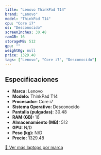 ```yaml
---
title: "Lenovo ThinkPad T14"
brand: "Lenovo"
model: "ThinkPad T14"
cpu: "Core i7"
os: "Desconocido"
screenInches: 30.48
ramGB: 16
storageMB: 512
gpu: ""
weightKg: null
price: 1329.48
tags: ["Lenovo", "Core i7", "Desconocido"]
---
```

## Especificaciones

- **Marca:** Lenovo
- **Modelo:** ThinkPad T14
- **Procesador:** Core i7
- **Sistema Operativo:** Desconocido
- **Pantalla (pulgadas):** 30.48
- **RAM (GB):** 16
- **Almacenamiento (MB):** 512
- **GPU:** N/D
- **Peso (kg):** N/D
- **Precio:** 1329.48

[:rocket: Ver más laptops por marca](/brand/lenovo)
